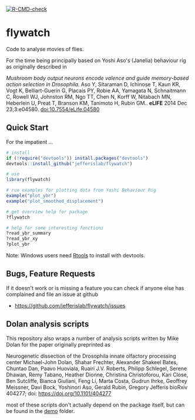 <!-- badges: start -->
[![R-CMD-check](https://github.com/jefferislab/flywatch/workflows/R-CMD-check/badge.svg)](https://github.com/jefferislab/flywatch/actions)
<!-- badges: end -->

# flywatch
Code to analyse movies of flies. 

For the time being principally based on Yoshi Aso's (Janelia) behaviour rig as originally described in 

*Mushroom body output neurons encode valence and guide
memory-based action selection in Drosophila.*
Aso Y, Sitaraman D, Ichinose
T, Kaun KR, Vogt K, Belliart-Guerin G, Placais PY, Robie AA, Yamagata N,
Schnaitmann C, Rowell WJ, Johnston RM, Ngo TT, Chen N, Korff W, Nitabach
MN, Heberlein U, Preat T, Branson KM, Tanimoto H, Rubin GM.. **eLIFE**
2014 Dec 23;3:e04580. [doi:10.7554/eLife.04580](http://dx.doi.org/10.7554/eLife.04580)

## Quick Start

For the impatient ...

```r
# install
if (!require("devtools")) install.packages("devtools")
devtools::install_github("jefferislab/flywatch")

# use
library(flywatch)

# run examples for plotting data from Yoshi Behaviour Rig
example("plot_ybr")
example("plot_smoothed_displacement")

# get overview help for package
?flywatch

# help for some interesting functions
?read_ybr_summary
?read_ybr_xy
?plot_ybr
```

Note: Windows users need [Rtools](http://www.murdoch-sutherland.com/Rtools/) to 
install with devtools.

## Bugs, Feature Requests
If it doesn't work or is missing a feature you can check if anyone else has 
complained and file an issue at github

* https://github.com/jefferislab/flywatch/issues


## Dolan analysis scripts

This repository also wraps a number of analysis scripts written by 
Mike Dolan for the paper originally preprinted as 

Neurogenetic dissection of the Drosophila innate olfactory processing center
Michael-John Dolan, Shahar Frechter, Alexander Shakeel Bates, Chuntao Dan, Paavo Huoviala, Ruairi J.V. Roberts, Philipp Schlegel, Serene Dhawan, Remy Tabano, Heather Dionne, Christina Christoforou, Kari Close, Ben Sutcliffe, Bianca Giuliani, Feng Li, Marta Costa, Gudrun Ihrke, Geoffrey Meissner, Davi Bock, Yoshinori Aso, Gerald Rubin, Gregory Jefferis
bioRxiv 404277; doi: https://doi.org/10.1101/404277

most of these scripts don't actually depend on the package itself, but
can be found in the [demo](demo) folder.
